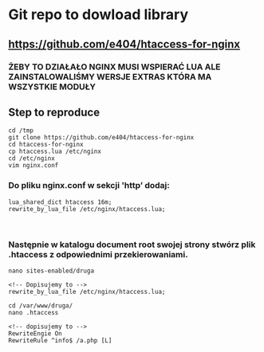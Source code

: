 # Git repo to dowload library
## https://github.com/e404/htaccess-for-nginx

### ŻEBY TO DZIAŁAŁO NGINX MUSI WSPIERAĆ LUA ALE ZAINSTALOWALIŚMY WERSJE EXTRAS KTÓRA MA WSZYSTKIE MODUŁY

## Step to reproduce
```
cd /tmp
git clone https://github.com/e404/htaccess-for-nginx
cd htaccess-for-nginx
cp htaccess.lua /etc/nginx
cd /etc/nginx
vim nginx.conf
```

### Do pliku nginx.conf w sekcji 'http’ dodaj:

```
lua_shared_dict htaccess 16m;
rewrite_by_lua_file /etc/nginx/htaccess.lua;
```

<br>

### Następnie w katalogu document root swojej strony stwórz plik .htaccess z odpowiednimi przekierowaniami.

```
nano sites-enabled/druga

<!-- Dopisujemy to -->
rewrite_by_lua_file /etc/nginx/htaccess.lua;

cd /var/www/druga/
nano .htaccess

<!-- dopisujemy to -->
RewriteEngie On
RewriteRule ^info$ /a.php [L]
```